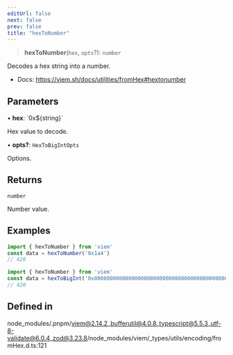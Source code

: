 ```yaml
---
editUrl: false
next: false
prev: false
title: "hexToNumber"
---
```


> **hexToNumber**(`hex`, `opts`?): `number`

Decodes a hex string into a number.

- Docs: https://viem.sh/docs/utilities/fromHex#hextonumber

## Parameters

• **hex**: \`0x$\{string\}\`

Hex value to decode.

• **opts?**: `HexToBigIntOpts`

Options.

## Returns

`number`

Number value.

## Examples

```ts
import { hexToNumber } from 'viem'
const data = hexToNumber('0x1a4')
// 420
```

```ts
import { hexToNumber } from 'viem'
const data = hexToBigInt('0x00000000000000000000000000000000000000000000000000000000000001a4', { size: 32 })
// 420
```

## Defined in

node\_modules/.pnpm/viem@2.14.2\_bufferutil@4.0.8\_typescript@5.5.3\_utf-8-validate@6.0.4\_zod@3.23.8/node\_modules/viem/\_types/utils/encoding/fromHex.d.ts:121
